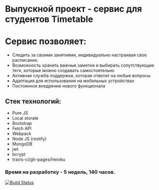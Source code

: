 # Выпускной проект - сервис для студентов Timetable
# Сервис позволяет:
- Следить за своими занятиями, индивидуально настраивая свое расписание. 
- Возможность хранить важные заметки и выбирать сопутствующие теги, которые можно создавать самостоятельно
- Активная служба поддержки, которая ответит на любые вопросы
- Адаптация для использования на мобильных устройствах
- Постоянное внедрение нового функционала

## Стек технологий:
- Pure JS
- Local storate
- Bootstrap
- Fetch API
- Webpack
- Node JS (restify)
- MongoDB
- jwt
- bcrypt
- travis-ci/gh-pages/heroku

### Время на разработку - 5 недель, 140 часов. 

[![Build Status](https://travis-ci.org/Eeenkeeei/timetable.svg?branch=master)](https://travis-ci.org/Eeenkeeei/timetable)

